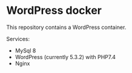 # WordPress docker
This repository contains a WordPress container.

Services:
- MySql 8
- WordPress (currently 5.3.2) with PHP7.4
- Nginx
